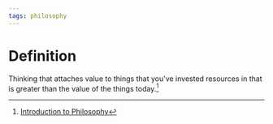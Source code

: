 ```yaml
---
tags: philosophy
---
```


# Definition

Thinking that attaches value to things that you've invested resources in that is greater than the value of the things today.[^1]

[^1]: [Introduction to Philosophy](zotero://open-pdf/library/items/M84L5RRJ?page=62)